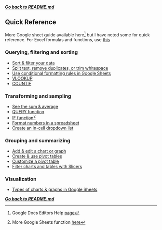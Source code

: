 ***[Go back to README.md](/README.md)***

## Quick Reference

More Google sheet guide available here[^1] but I have noted some for quick reference. For Excel formulas and functions, use [this](https://support.microsoft.com/en-us/office/formulas-and-functions-294d9486-b332-48ed-b489-abe7d0f9eda9?ui=en-US&rs=en-US&ad=US#id0eaabaaa=errors&ID0EBBD=Functions)


### Querying, filtering and sorting

- [Sort & filter your data](https://support.google.com/docs/answer/3540681?hl=en&ref_topic=9066125)
- [Split text, remove duplicates, or trim whitespace](https://support.google.com/docs/answer/6325535?hl=en&ref_topic=9066125)
- [Use conditional formatting rules in Google Sheets](https://support.google.com/docs/answer/78413?hl=en&ref_topic=9066125)
- [VLOOKUP](https://support.google.com/docs/answer/3093318?hl=en&ref_topic=9054531#zippy=%2Ctechnical-details)
- [COUNTIF](https://support.google.com/docs/answer/3093480?hl=en&ref_topic=9054531)


### Transforming and sampling 

- [See the sum & average](https://support.google.com/docs/answer/66032?hl=en&ref_topic=9054531#zippy=%2Csee-an-example)
- [QUERY function](https://support.google.com/docs/answer/3093343?hl=en&ref_topic=9054531)
- [IF function](https://support.google.com/docs/answer/3093364?hl=en&ref_topic=9054531)[^2]
- [Format numbers in a spreadsheet](https://support.google.com/docs/answer/56470?hl=en&ref_topic=9055295)
- [Create an in-cell dropdown list](https://support.google.com/docs/answer/186103?hl=en&ref_topic=9066125)

### Grouping and summarizing

- [Add & edit a chart or graph](https://support.google.com/docs/answer/63824?hl=en&ref_topic=9055207#zippy=)
- [Create & use pivot tables](https://support.google.com/docs/answer/1272900?hl=en&ref_topic=9055396)
- [Customize a pivot table](https://support.google.com/docs/answer/7572895?hl=en&ref_topic=9055396)
- [Filter charts and tables with Slicers](https://support.google.com/docs/answer/9245556?hl=en&ref_topic=9055396#zippy=%2Cfilters-filter-views-slicers%2Cexample-slicer)

### Visualization

- [Types of charts & graphs in Google Sheets](https://support.google.com/docs/answer/190718)


***[Go back to README.md](/README.md)***

[^1]: Google Docs Editors Help [page](https://support.google.com/docs/topic/9054603?hl=en&ref_topic=1382883)
[^2]: More Google Sheets function [here](https://support.google.com/docs/table/25273?hl=en&ref_topic=9054531)
